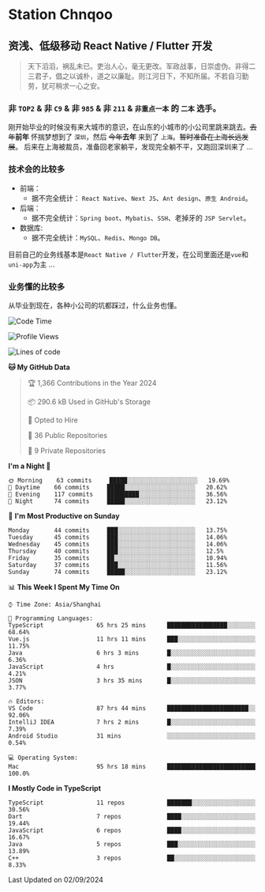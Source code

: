 # Station Chnqoo

## 资浅、低级移动 React Native / Flutter 开发

> 天下滔滔，祸乱未已。吏治人心，毫无更改。军政战事，日崇虚伪。非得二三君子，倡之以诚朴，道之以廉耻。则江河日下，不知所届。不若自习勤劳，犹可稍求一心之安。

### 非 `TOP2` & 非 `C9` & 非 `985` & 非 `211` & `非重点一本` 的 `二本` 选手。

刚开始毕业的时候没有来大城市的意识，在山东的小城市的小公司里跳来跳去。~~去年~~**前年** 怀揣梦想到了 `深圳`，然后 ~~今年~~**去年** 来到了 `上海`。~~暂时准备在上海长远发展~~。
后来在上海被裁员，准备回老家躺平，发现完全躺不平，又跑回深圳来了 ...

### 技术会的比较多

- 前端：
  - 据不完全统计： `React Native`、`Next JS`、`Ant design`、`原生 Android`。
- 后端：
  - 据不完全统计：`Spring boot`、`Mybatis`、`SSH`、老掉牙的 `JSP Servlet`。
- 数据库:
  - 据不完全统计：`MySQL`、`Redis`、`Mongo DB`。

目前自己的业务线基本是`React Native / Flutter`开发，在公司里面还是`vue`和`uni-app`为主 ...

### 业务懂的比较多

从毕业到现在，各种小公司的坑都踩过，什么业务也懂。

<!--START_SECTION:waka-->
![Code Time](http://img.shields.io/badge/Code%20Time-5%2C958%20hrs%202%20mins-blue)

![Profile Views](http://img.shields.io/badge/Profile%20Views-2-blue)

![Lines of code](https://img.shields.io/badge/From%20Hello%20World%20I%27ve%20Written-325%20Thousand%20lines%20of%20code-blue)

**🐱 My GitHub Data** 

> 🏆 1,366 Contributions in the Year 2024
 > 
> 📦 290.6 kB Used in GitHub's Storage 
 > 
> 💼 Opted to Hire
 > 
> 📜 36 Public Repositories 
 > 
> 🔑 9 Private Repositories  
 > 
**I'm a Night 🦉** 

```text
🌞 Morning    63 commits     █████░░░░░░░░░░░░░░░░░░░░   19.69% 
🌆 Daytime    66 commits     █████░░░░░░░░░░░░░░░░░░░░   20.62% 
🌃 Evening    117 commits    █████████░░░░░░░░░░░░░░░░   36.56% 
🌙 Night      74 commits     █████░░░░░░░░░░░░░░░░░░░░   23.12%

```
📅 **I'm Most Productive on Sunday** 

```text
Monday       44 commits     ███░░░░░░░░░░░░░░░░░░░░░░   13.75% 
Tuesday      45 commits     ███░░░░░░░░░░░░░░░░░░░░░░   14.06% 
Wednesday    45 commits     ███░░░░░░░░░░░░░░░░░░░░░░   14.06% 
Thursday     40 commits     ███░░░░░░░░░░░░░░░░░░░░░░   12.5% 
Friday       35 commits     ██░░░░░░░░░░░░░░░░░░░░░░░   10.94% 
Saturday     37 commits     ███░░░░░░░░░░░░░░░░░░░░░░   11.56% 
Sunday       74 commits     █████░░░░░░░░░░░░░░░░░░░░   23.12%

```


📊 **This Week I Spent My Time On** 

```text
⌚︎ Time Zone: Asia/Shanghai

💬 Programming Languages: 
TypeScript               65 hrs 25 mins      █████████████████░░░░░░░░   68.64% 
Vue.js                   11 hrs 11 mins      ███░░░░░░░░░░░░░░░░░░░░░░   11.75% 
Java                     6 hrs 3 mins        █░░░░░░░░░░░░░░░░░░░░░░░░   6.36% 
JavaScript               4 hrs               █░░░░░░░░░░░░░░░░░░░░░░░░   4.21% 
JSON                     3 hrs 35 mins       █░░░░░░░░░░░░░░░░░░░░░░░░   3.77%

🔥 Editors: 
VS Code                  87 hrs 44 mins      ███████████████████████░░   92.06% 
IntelliJ IDEA            7 hrs 2 mins        █░░░░░░░░░░░░░░░░░░░░░░░░   7.39% 
Android Studio           31 mins             ░░░░░░░░░░░░░░░░░░░░░░░░░   0.54%

💻 Operating System: 
Mac                      95 hrs 18 mins      █████████████████████████   100.0%

```

**I Mostly Code in TypeScript** 

```text
TypeScript               11 repos            ███████░░░░░░░░░░░░░░░░░░   30.56% 
Dart                     7 repos             ████░░░░░░░░░░░░░░░░░░░░░   19.44% 
JavaScript               6 repos             ████░░░░░░░░░░░░░░░░░░░░░   16.67% 
Java                     5 repos             ███░░░░░░░░░░░░░░░░░░░░░░   13.89% 
C++                      3 repos             ██░░░░░░░░░░░░░░░░░░░░░░░   8.33%

```



 Last Updated on 02/09/2024
<!--END_SECTION:waka-->

<!---
ChenqiaoStation/ChenqiaoStation is a ✨ special ✨ repository because its `README.md` (this file) appears on your GitHub profile.
You can click the Preview link to take a look at your changes.
--->
